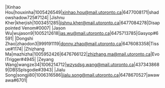 |Xinhao Hou|houxinha|1005426549|xinhao.hou@mail.utoronto.ca|6477008171|shadowshadow725#7124|
|Jishnu Kher|kherjish|1003451285|jishnu.kher@mail.utoronto.ca|6477084278|Disappointed Venom#0007|
|Jason Wu|wujason9|1005212618|jas.wu@mail.utoronto.ca|6475713785|Gasyop#6591|
|Dongshi Zhao|zhaodon3|999191119|donny.zhao@mail.utoronto.ca|6476083358|Tissue#1174|
|Zhizhang Ma|mazhizha|1005952426|6476766122|zhizhang.ma@mail.utoronto.ca|EvolTrigger#4945|
|Zeyang Wang|wangze34|1006214712|wzysdsg.wang@mail.utoronto.ca|4373438689|DBSSplsgodie#3943|
|Jialu Song|songji80|1006316586|jialu.song@mail.utoronto.ca|6478670527|awawawa#6701|